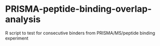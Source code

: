 # PRISMA-peptide-binding-overlap-analysis
R script to test for consecutive binders from PRISMA/MS/peptide binding experiment 
